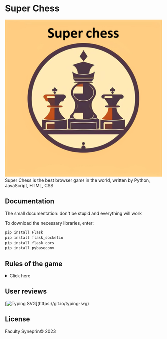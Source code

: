 # Super Chess
[![Текст с описанием картинки](logo.png)](https://github.com/AbraTema/Readmishki/blob/main/logo.png)
Super Chess is the best browser game in the world, written by Python, JavaScript, HTML, CSS
## Documentation
The small documentation:
don't be stupid and everything will work

To download the necessary libraries, enter:
```python
pip install Flask
pip install flask_socketio
pip install flask_cors
pip install pybaseconv
```

## Rules of the game
<details>
  <summary>Click here</summary>
Король.

Вот король – он войском правит,
Соблюдает много правил:
Он не ходит далеко
Шаг лишь делает всего.
Встаёт рядом он на клетку,
Отдаёт приказы метко.
Лишь дебют закончит ловко
Может сделать рокировку.
А без войска остаётся,
То врагам он не сдаётся.
В рукопашную идёт,
Лично всем отпор даёт.



Ферзь.

Представляю вам ферзя –
Он помощник короля.
У него своя игра:
Под контролем вся доска.
Но вступать в бой не спешит-
За позицией следит.
После конницы, слонов
Он начать войну готов.




Конь.

Конь – коварная фигура.
У него своя натура.
Прыг да скок, и сразу в бок,
Через головы прыжок!
Делает такой кульбит-
Взвиться в небо норовит!
Вот стоял на поле белом,
Перепрыгнул между делом-
Поле чёрное под ним.
За конём следи чужим!




Слон.

Слон и воин на спине
Важны в шахматной игре.
Белопольный, чернопольный
Слон, конечно, подневольный.
Ходит он наискосок,
Делает большой бросок.
Но слонов двоих пути
Пересечься не должны.




Ладья.

А ладья – то тяжела.
Раньше башнею была.
Сверху лучник там стоит,
Королевство сторожит.
Ходит вдоль и поперёк.
Шаг ладьи тяжёл и строг.
Может сделать рокировку –
Короля упрятать ловко.
Будет домик охранять,
Часовым в дверях стоять.




Пешка.

А пехота, как всегда,
Впереди идёт она!
Пешка с пешкою плечом
Движутся всегда ладком.
Все мечтают, как одна,
Дослужиться до ферзя!
Одному лишь я не рад –
Ей нельзя ходить назад.
Ходит прямо, рубит в бок,
Не бывает ход широк.
Лишь однажды, первым ходом,
Через клетку переходит.
На проходе может сбить.
Будут знать куда ходить!




Рокировка.

Рокировку делай смело:
Шаг, ещё один шажок
Короля уводим в бок.
А теперь ладьёй шагаем,
Короля так прикрываем,
Чтобы он спокоен был –
Домик штабом послужил.




Шах и мат.

Шах и мат не путай брат.
Знает каждый – стар и млад:
Если спасся падишах-
Это будет только шах.
Если ж королю не скрыться,
Перекрыты все границы,
Значит это точно мат.
А противник будет рад!
</details>


## User reviews
[![Typing SVG](https://readme-typing-svg.herokuapp.com?font=Fira+Code&pause=1000&random=false&width=435&lines=Matvey+says+%22%D0%9B%D0%B0%D0%B0%D0%B0%D0%B0%D0%B0%D0%B6%D0%B0%D0%B0%D0%B0%D0%B0%D0%B0%22;Temocka+says+%22%D0%A5%D0%BE%D1%82%D1%8F+%D0%B1%D1%8B+%D1%80%D0%B0%D0%B1%D0%BE%D1%82%D0%B0%D0%B5%D1%82%22;Maksim+says+%22%D0%AF+%D0%B4%D1%83%D0%BC%D0%B0%D0%BB%2C+%D1%87%D1%82%D0%BE+%D1%8D%D1%82%D0%BE+%D1%88%D1%83%D1%82%D0%BA%D0%B0%22;Artem+is+silent..............................)](https://git.io/typing-svg)

## License
Faculty Syneprin©
2023
